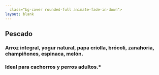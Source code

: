 ```yaml
---
  class="bg-cover rounded-full animate-fade-in-down">
layout: blank
---
```

<turbo-frame id="the_pit" loading="lazy">
  <div style="background-image: url('../../assets/img/circles/escarapela_pescado.jpg')"
  class="bg-cover rounded-full animate-fade-in-down">
    <div class="escarapela md:w-96 md:h-96 border-mostaza-300">
      <h2 class="text-2xl md:text-4xl">Pescado</h2>
      <h3 class="py-2 mx-8 textl-lg md:text-xl font-bold text-center">
        Arroz integral, yogur natural, papa criolla, brócoli, zanahoria, champiñones, espinaca, melón.
      </h3>
      <h3 class="mx-8 text-lg md:text-xl">Ideal para cachorros y perros adultos.*</h3>
    </div>
  </div>
</turbo-frame>

